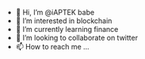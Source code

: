 - 👋 Hi, I’m @iAPTEK babe
- 👀 I’m interested in blockchain
- 🌱 I’m currently learning finance
- 💞️ I’m looking to collaborate on twitter
- 📫 How to reach me ...

<!----
iAPTEK/iAPTEK is a ✨ special ✨ repository because its `README.md` (this file) appears on your GitHub profile.
You can click the Preview link to take a look at your changes.
---->

